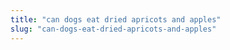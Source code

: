 ```yaml
---
title: "can dogs eat dried apricots and apples"
slug: "can-dogs-eat-dried-apricots-and-apples"
---
```


